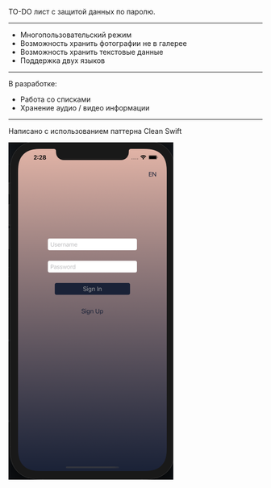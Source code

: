 
TO-DO лист с защитой данных по паролю. 

---------------------------------------
- Многопользовательский режим
- Возможность хранить фотографии не в галерее
- Возможность хранить текстовые данные
- Поддержка двух языков
---------------------------------------
В разработке:
- Работа со списками
- Хранение аудио / видео информации
---------------------------------------

Написано с использованием паттерна Clean Swift


![Login Screen](https://github.com/ProstoMC/SecureStore/blob/main/SecureStore/Screenshots/Login%20Screen.png?raw=true)
